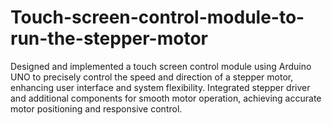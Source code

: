 # Touch-screen-control-module-to-run-the-stepper-motor
Designed and implemented a touch screen control module using Arduino UNO to precisely control the speed and direction of a stepper motor, enhancing user interface and system flexibility.  Integrated stepper driver and additional components for smooth motor operation, achieving accurate motor positioning and responsive control.
